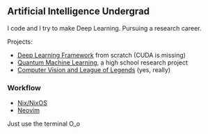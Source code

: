 ## Artificial Intelligence Undergrad

I code and I try to make Deep Learning. Pursuing a research career.

Projects:
- [Deep Learning Framework](https://github.com/tomiock/macrograd) from scratch (CUDA is missing)
- [Quantum Machine Learning](https://github.com/tomiock/quantum-GAN), a high school research project
- [Computer Vision and League of Legends](https://github.com/tomiock/LeagueOfLegends-Analytics) (yes, really)


### Workflow
- [Nix/NixOS](https://github.com/tomiock/nix-config)
- [Neovim](https://github.com/tomiock/neovimrc)

Just use the terminal O_o
